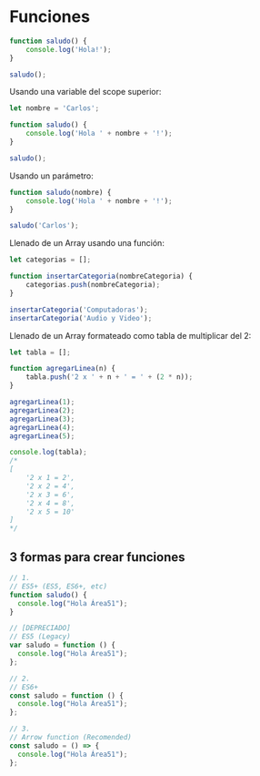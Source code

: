 # Funciones

```js
function saludo() {
	console.log('Hola!');
}

saludo();
```

Usando una variable del scope superior:

```js
let nombre = 'Carlos';

function saludo() {
	console.log('Hola ' + nombre + '!');
}

saludo();
```

Usando un parámetro:

```js
function saludo(nombre) {
	console.log('Hola ' + nombre + '!');
}

saludo('Carlos');
```

Llenado de un Array usando una función:

```js
let categorias = [];

function insertarCategoria(nombreCategoria) {
	categorias.push(nombreCategoria);
}

insertarCategoria('Computadoras');
insertarCategoria('Audio y Video');
```

Llenado de un Array formateado como tabla de multiplicar del 2:
```js
let tabla = [];

function agregarLinea(n) {
	tabla.push('2 x ' + n + ' = ' + (2 * n));
}

agregarLinea(1);
agregarLinea(2);
agregarLinea(3);
agregarLinea(4);
agregarLinea(5);

console.log(tabla);
/*
[
	'2 x 1 = 2',
	'2 x 2 = 4',
	'2 x 3 = 6',
	'2 x 4 = 8',
	'2 x 5 = 10'
]
*/
```

## 3 formas para crear funciones

```js
// 1.
// ES5+ (ES5, ES6+, etc)
function saludo() {
  console.log("Hola Área51");
}

// [DEPRECIADO]
// ES5 (Legacy)
var saludo = function () {
  console.log("Hola Área51");
};

// 2.
// ES6+
const saludo = function () {
  console.log("Hola Área51");
};

// 3.
// Arrow function (Recomended)
const saludo = () => {
  console.log("Hola Área51");
};
```

